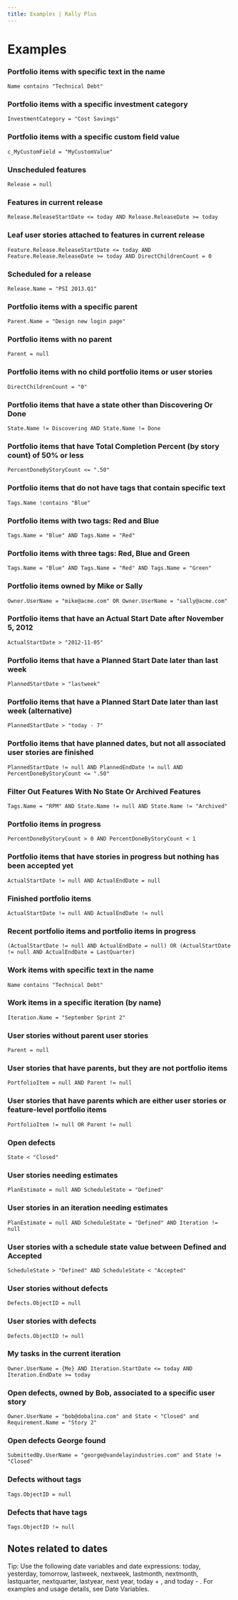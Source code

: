 ```yaml
---
title: Examples | Rally Plus
---
```


# Examples

### Portfolio items with specific text in the name
```
Name contains "Technical Debt"
```

### Portfolio items with a specific investment category
```
InvestmentCategory = "Cost Savings"
```

### Portfolio items with a specific custom field value
```
c_MyCustomField = "MyCustomValue"
```

### Unscheduled features
```
Release = null
```

### Features in current release
```
Release.ReleaseStartDate <= today AND Release.ReleaseDate >= today
```

### Leaf user stories attached to features in current release
```
Feature.Release.ReleaseStartDate <= today AND Feature.Release.ReleaseDate >= today AND DirectChildrenCount = 0
```

### Scheduled for a release
```
Release.Name = "PSI 2013.Q1"
```

### Portfolio items with a specific parent
```
Parent.Name = "Design new login page"
```

### Portfolio items with no parent
```
Parent = null
```

### Portfolio items with no child portfolio items or user stories
```
DirectChildrenCount = "0"
```

### Portfolio items that have a state other than Discovering Or Done
```
State.Name != Discovering AND State.Name != Done
```

### Portfolio items that have Total Completion Percent (by story count) of 50% or less
```
PercentDoneByStoryCount <= ".50"
```

### Portfolio items that do not have tags that contain specific text
```
Tags.Name !contains "Blue"
```

### Portfolio items with two tags: Red and Blue
```
Tags.Name = "Blue" AND Tags.Name = "Red"
```

### Portfolio items with three tags: Red, Blue and Green
```
Tags.Name = "Blue" AND Tags.Name = "Red" AND Tags.Name = "Green"
```

### Portfolio items owned by Mike or Sally
```
Owner.UserName = "mike@acme.com" OR Owner.UserName = "sally@acme.com"
```

### Portfolio items that have an Actual Start Date after November 5, 2012
```
ActualStartDate > "2012-11-05"
```

### Portfolio items that have a Planned Start Date later than last week
```
PlannedStartDate > "lastweek"
```

### Portfolio items that have a Planned Start Date later than last week (alternative)
```
PlannedStartDate > "today - 7"
```

### Portfolio items that have planned dates, but not all associated user stories are finished
```
PlannedStartDate != null AND PlannedEndDate != null AND PercentDoneByStoryCount <= ".50"
```

### Filter Out Features With No State Or Archived Features
```
Tags.Name = "RPM" AND State.Name != null AND State.Name != "Archived"
```

### Portfolio items in progress
```
PercentDoneByStoryCount > 0 AND PercentDoneByStoryCount < 1
```

### Portfolio items that have stories in progress but nothing has been accepted yet
```
ActualStartDate != null AND ActualEndDate = null
```

### Finished portfolio items
```
ActualStartDate != null AND ActualEndDate != null
```

### Recent portfolio items and portfolio items in progress
```
(ActualStartDate != null AND ActualEndDate = null) OR (ActualStartDate != null AND ActualEndDate = LastQuarter)
```

### Work items with specific text in the name
```
Name contains "Technical Debt"
```

### Work items in a specific iteration (by name)
```
Iteration.Name = "September Sprint 2"
```

### User stories without parent user stories
```
Parent = null
```

### User stories that have parents, but they are not portfolio items
```
PortfolioItem = null AND Parent != null
```

### User stories that have parents which are either user stories or feature-level portfolio items
```
PortfolioItem != null OR Parent != null
```

### Open defects
```
State < "Closed"
```

### User stories needing estimates
```
PlanEstimate = null AND ScheduleState = "Defined"
```

### User stories in an iteration needing estimates
```
PlanEstimate = null AND ScheduleState = "Defined" AND Iteration != null
```

### User stories with a schedule state value between Defined and Accepted
```
ScheduleState > "Defined" AND ScheduleState < "Accepted"
```

### User stories without defects
```
Defects.ObjectID = null
```

### User stories with defects
```
Defects.ObjectID != null
```

### My tasks in the current iteration
```
Owner.UserName = {Me} AND Iteration.StartDate <= today AND Iteration.EndDate >= today
```

### Open defects, owned by Bob, associated to a specific user story
```
Owner.UserName = "bob@dobalina.com" and State < "Closed" and Requirement.Name = "Story 2"
```

### Open defects George found
```
SubmittedBy.UserName = "george@vandelayindustries.com" and State != "Closed"
```

### Defects without tags
```
Tags.ObjectID = null
```

### Defects that have tags
```
Tags.ObjectID != null
```

## Notes related to dates
Tip: Use the following date variables and date expressions: today, yesterday, tomorrow, lastweek, nextweek, lastmonth, nextmonth, lastquarter, nextquarter, lastyear, next year, today + , and today - . For examples and usage details, see Date Variables.
